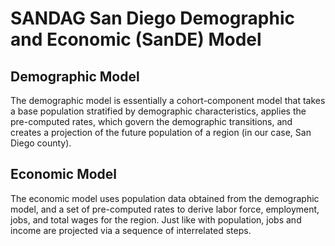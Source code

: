 # SANDAG San Diego Demographic and Economic (SanDE) Model

## Demographic Model
The demographic model is essentially a cohort-component model that takes a base population stratified by demographic characteristics, applies the pre-computed rates, which govern the demographic transitions, and creates a projection of the future population of a region (in our case, San Diego county). 

## Economic Model
The economic model uses population data obtained from the demographic model, and a set of pre-computed rates to derive labor force, employment, jobs, and total wages for the region. Just like with population, jobs and income are projected via a sequence of interrelated steps. 
